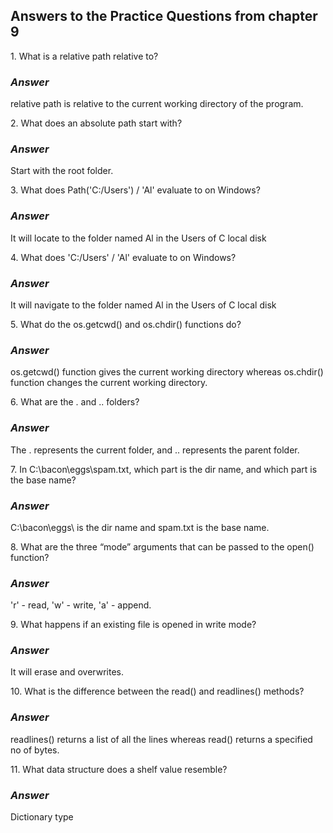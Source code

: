 <h2>Answers to the Practice Questions from chapter 9</h2>

<p>1. What is a relative path relative to?</p>
<h3><i>Answer</i></h3>
<p>relative path is relative to the current working directory of the program.</p>

<p>2. What does an absolute path start with?</p>
<h3><i>Answer</i></h3>
<p>Start with the root folder.</p>

<p>3. What does Path('C:/Users') / 'Al' evaluate to on Windows?</p>
<h3><i>Answer</i></h3>
<p>It will locate to the folder named Al in the Users of C local disk</p>

<p>4. What does 'C:/Users' / 'Al' evaluate to on Windows?</p>
<h3><i>Answer</i></h3>
<p>It will navigate to the folder named Al in the Users of C local disk</p>

<p>5. What do the os.getcwd() and os.chdir() functions do?</p>
<h3><i>Answer</i></h3>
<p>os.getcwd() function gives the current working directory whereas os.chdir() function changes the current working directory.</p>

<p>6. What are the . and .. folders?</p>
<h3><i>Answer</i></h3>
<p>The . represents the current folder, and .. represents the parent folder.</p>

<p>7. In C:\bacon\eggs\spam.txt, which part is the dir name, and which part is the base name?</p>
<h3><i>Answer</i></h3>
<p>C:\bacon\eggs\ is the dir name and spam.txt is the base name.</p>

<p>8. What are the three “mode” arguments that can be passed to the open() function?</p>
<h3><i>Answer</i></h3>
<p>'r' - read, 'w' - write, 'a' - append.</p>

<p>9. What happens if an existing file is opened in write mode?</p>
<h3><i>Answer</i></h3>
<p>It will erase and overwrites.</p>

<p>10. What is the difference between the read() and readlines() methods?</p>
<h3><i>Answer</i></h3>
<p>readlines() returns a list of all the lines whereas read() returns a specified no of bytes.</p>

<p>11. What data structure does a shelf value resemble?</p>
<h3><i>Answer</i></h3>
<p>Dictionary type</p>
